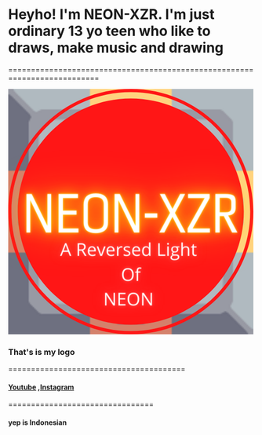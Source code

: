 # Heyho! I'm NEON-XZR. I'm just ordinary 13 yo teen who like to draws, make music and drawing

==========================================================================

<img src=https://github.com/NEON-XZR/About/blob/main/Gambar/Github%20logo.png>

### That's is my logo

=======================================
#### [Youtube](https://www.youtube.com/channel/UC8rk0VpMpoX3XPeqGLewCtw) ,[Instagram](https://www.instagram.com/rifqy_samudera/?hl=en)

================================
#### yep is Indonesian
